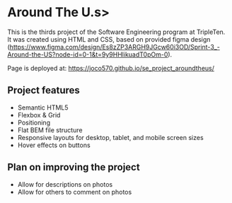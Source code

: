 # Around The U.s>

This is the thirds project of the Software Engineering program at TripleTen. It was created using HTML and CSS, based on provided figma design (https://www.figma.com/design/Es8zZP3ARGH9JGcw60i3OD/Sprint-3_-Around-the-US?node-id=0-1&t=9y9HHlikuadT0pOm-0).

Page is deployed at: https://joco570.github.io/se_project_aroundtheus/

## Project features

- Semantic HTML5
- Flexbox & Grid
- Positioning
- Flat BEM file structure
- Responsive layouts for desktop, tablet, and mobile screen sizes
- Hover effects on buttons

## Plan on improving the project

- Allow for descriptions on photos
- Allow for others to comment on photos
